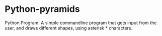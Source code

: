 # Python-pyramids
Python Program:
A simple commandline program that gets input from the user, and draws different shapes, using asterisk * characters.
